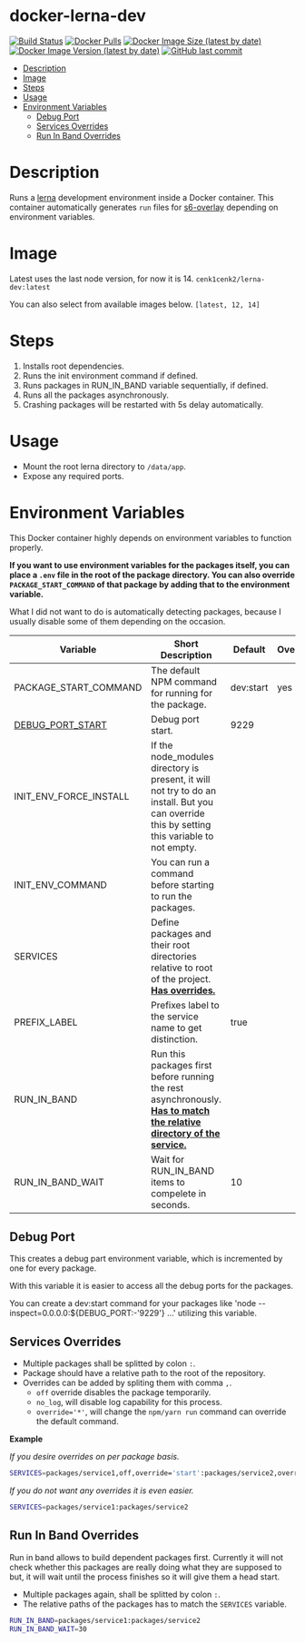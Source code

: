 # docker-lerna-dev

[![Build Status](https://drone.kilic.dev/api/badges/cenk1cenk2/docker-lerna-dev/status.svg)](https://drone.kilic.dev/cenk1cenk2/docker-lerna-dev) [![Docker Pulls](https://img.shields.io/docker/pulls/cenk1cenk2/lerna-dev)](https://hub.docker.com/repository/docker/cenk1cenk2/lerna-dev) [![Docker Image Size (latest by date)](https://img.shields.io/docker/image-size/cenk1cenk2/lerna-dev)](https://hub.docker.com/repository/docker/cenk1cenk2/lerna-dev) [![Docker Image Version (latest by date)](https://img.shields.io/docker/v/cenk1cenk2/lerna-dev)](https://hub.docker.com/repository/docker/cenk1cenk2/lerna-dev) [![GitHub last commit](https://img.shields.io/github/last-commit/cenk1cenk2/docker-lerna-dev)](https://github.com/cenk1cenk2/docker-lerna-dev)

<!-- toc -->

- [Description](#description)
- [Image](#image)
- [Steps](#steps)
- [Usage](#usage)
- [Environment Variables](#environment-variables)
  - [Debug Port](#debug-port)
  - [Services Overrides](#services-overrides)
  - [Run In Band Overrides](#run-in-band-overrides)

<!-- tocstop -->

# Description

Runs a [lerna](git@github.com:lerna/lerna.git) development environment inside a Docker container. This container automatically generates `run` files for [s6-overlay](https://github.com/just-containers/s6-overlay) depending on environment variables.

# Image

Latest uses the last node version, for now it is 14. `cenk1cenk2/lerna-dev:latest`

You can also select from available images below. `[latest, 12, 14]`

# Steps

1. Installs root dependencies.
2. Runs the init environment command if defined.
3. Runs packages in RUN_IN_BAND variable sequentially, if defined.
4. Runs all the packages asynchronously.
5. Crashing packages will be restarted with 5s delay automatically.

# Usage

- Mount the root lerna directory to `/data/app`.
- Expose any required ports.

# Environment Variables

This Docker container highly depends on environment variables to function properly.

**If you want to use environment variables for the packages itself, you can place a `.env` file in the root of the package directory. You can also override `PACKAGE_START_COMMAND` of that package by adding that to the environment variable.**

What I did not want to do is automatically detecting packages, because I usually disable some of them depending on the occasion.

| Variable                            | Short Description                                                                                                                                     | Default   | Override |
| ----------------------------------- | ----------------------------------------------------------------------------------------------------------------------------------------------------- | --------- | -------- |
| PACKAGE_START_COMMAND               | The default NPM command for running for the package.                                                                                                  | dev:start | yes      |
| [DEBUG_PORT_START](<#(Debug-Port)>) | Debug port start.                                                                                                                                     | 9229      |          |
| INIT_ENV_FORCE_INSTALL              | If the node_modules directory is present, it will not try to do an install. But you can override this by setting this variable to not empty.          |           |          |
| INIT_ENV_COMMAND                    | You can run a command before starting to run the packages.                                                                                            |           |          |
| SERVICES                            | Define packages and their root directories relative to root of the project. [**Has overrides.**](<#(Services-Overrides)>)                             |           |          |
| PREFIX_LABEL                        | Prefixes label to the service name to get distinction.                                                                                                | true      |          |
| RUN_IN_BAND                         | Run this packages first before running the rest asynchronously. [**Has to match the relative directory of the service.**](<#(Run-In-Band-Overrides)>) |           |          |
| RUN_IN_BAND_WAIT                    | Wait for RUN_IN_BAND items to compelete in seconds.                                                                                                   | 10        |          |

## Debug Port

This creates a debug part environment variable, which is incremented by one for every package.

With this variable it is easier to access all the debug ports for the packages.

You can create a dev:start command for your packages like 'node --inspect=0.0.0.0:\${DEBUG_PORT:-'9229'} ...' utilizing this variable.

## Services Overrides

- Multiple packages shall be splitted by colon `:`.
- Package should have a relative path to the root of the repository.
- Overrides can be added by spliting them with comma `,`.
  - `off` override disables the package temporarily.
  - `no_log`, will disable log capability for this process.
  - `override='*'`, will change the `npm/yarn run` command can override the default command.

**Example**

_If you desire overrides on per package basis._

```bash
SERVICES=packages/service1,off,override='start':packages/service2,override='dev'
```

_If you do not want any overrides it is even easier._

```bash
SERVICES=packages/service1:packages/service2
```

## Run In Band Overrides

Run in band allows to build dependent packages first. Currently it will not check whether this packages are really doing what they are supposed to but, it will wait until the process finishes so it will give them a head start.

- Multiple packages again, shall be splitted by colon `:`.
- The relative paths of the packages has to match the `SERVICES` variable.

```bash
RUN_IN_BAND=packages/service1:packages/service2
RUN_IN_BAND_WAIT=30
```
